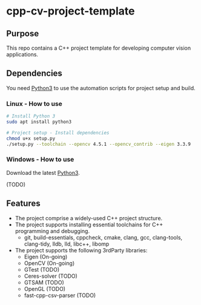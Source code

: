 # cpp-cv-project-template

## Purpose

This repo contains a C++ project template for developing computer vision applications.

## Dependencies

You need [Python3](https://www.python.org/) to use the automation scripts for project setup and build.

### Linux - How to use

```bash
# Install Python 3
sudo apt install python3

# Project setup - Install dependencies
chmod u+x setup.py
./setup.py --toolchain --opencv 4.5.1 --opencv_contrib --eigen 3.3.9

```

### Windows - How to use

Download the latest [Python3](https://www.python.org/downloads/windows/).

(TODO)

## Features

- The project comprise a widely-used C++ project structure.
- The project supports installing essential toolchains for C++ programming and debugging.
   - git, build-essentials, cppcheck, cmake, clang, gcc, clang-tools, clang-tidy, lldb, lld, libc++, libomp
- The project supports the following 3rdParty libraries:
   - Eigen (On-going)
   - OpenCV (On-going)
   - GTest (TODO)
   - Ceres-solver (TODO)
   - GTSAM (TODO)
   - OpenGL (TODO)
   - fast-cpp-csv-parser (TODO)

